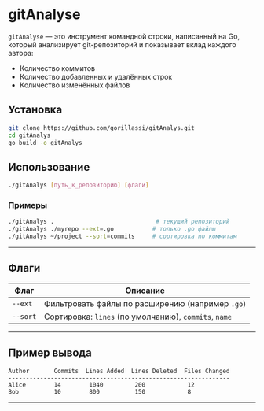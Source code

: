 # gitAnalyse

`gitAnalyse` — это инструмент командной строки, написанный на Go, который анализирует git-репозиторий и показывает вклад каждого автора:

- Количество коммитов
- Количество добавленных и удалённых строк
- Количество изменённых файлов

## Установка

```bash
git clone https://github.com/gorillassi/gitAnalys.git
cd gitAnalys
go build -o gitAnalys
```
## Использование

```bash
./gitAnalys [путь_к_репозиторию] [флаги]
```

### Примеры

```bash
./gitAnalys .                             # текущий репозиторий
./gitAnalys ./myrepo --ext=.go           # только .go файлы
./gitAnalys ~/project --sort=commits     # сортировка по коммитам
```

---

## Флаги

| Флаг      | Описание                                 |
|-----------|-------------------------------------------|
| `--ext`   | Фильтровать файлы по расширению (например `.go`) |
| `--sort`  | Сортировка: `lines` (по умолчанию), `commits`, `name` |

---

## Пример вывода

```
Author       Commits  Lines Added  Lines Deleted  Files Changed  
---------------------------------------------------------------
Alice        14        1040         200            12
Bob          10        800          150            8
```

---
